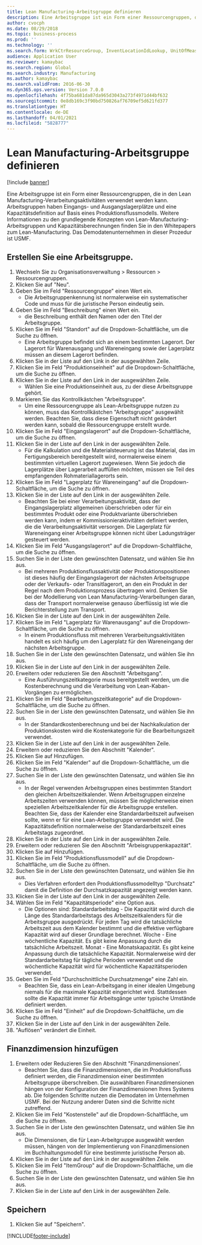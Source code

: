 ```yaml
---
title: Lean Manufacturing-Arbeitsgruppe definieren
description: Eine Arbeitsgruppe ist ein Form einer Ressourcengruppen, die in den Lean Manufacturing-Verarbeitungsaktivitäten verwendet werden kann.
author: cvocph
ms.date: 08/29/2018
ms.topic: business-process
ms.prod: ''
ms.technology: ''
ms.search.form: WrkCtrResourceGroup, InventLocationIdLookup, UnitOfMeasureLookup, DimensionLookup
audience: Application User
ms.reviewer: kamaybac
ms.search.region: Global
ms.search.industry: Manufacturing
ms.author: kamaybac
ms.search.validFrom: 2016-06-30
ms.dyn365.ops.version: Version 7.0.0
ms.openlocfilehash: 4f75ba681da87da965d3043a273f4971d44bf632
ms.sourcegitcommit: 0e8db169c3f90bd750826af76709ef5d621fd377
ms.translationtype: HT
ms.contentlocale: de-DE
ms.lasthandoff: 04/01/2021
ms.locfileid: "5828777"
---
```

# <a name="define-lean-manufacturing-work-cells"></a>Lean Manufacturing-Arbeitsgruppe definieren

[!include [banner](../../includes/banner.md)]

Eine Arbeitsgruppe ist ein Form einer Ressourcengruppen, die in den Lean Manufacturing-Verarbeitungsaktivitäten verwendet werden kann. Arbeitsgruppen haben Eingangs- und Ausgangslagerplätze und eine Kapazitätsdefinition auf Basis eines Produktionsflussmodells. Weitere Informationen zu den grundlegende Konzepten von Lean-Manufacturing-Arbeitsgruppen und Kapazitätsberechnungen finden Sie in den Whitepapers zum Lean-Manufacturing. Das Demodatenunternehmen in dieser Prozedur ist USMF.


## <a name="create-a-work-cell"></a>Erstellen Sie eine Arbeitsgruppe. 
1. Wechseln Sie zu Organisationsverwaltung > Ressourcen > Ressourcengruppen.
2. Klicken Sie auf "Neu".
3. Geben Sie im Feld "Ressourcengruppe" einen Wert ein.
    * Die Arbeitsgruppenkennung ist normalerweise ein systematischer Code und muss für die juristische Person eindeutig sein.  
4. Geben Sie im Feld "Beschreibung" einen Wert ein.
    * die Beschreibung enthält den Namen oder den Titel der Arbeitsgruppe.  
5. Klicken Sie im Feld "Standort" auf die Dropdown-Schaltfläche, um die Suche zu öffnen.
    * Eine Arbeitsgruppe befindet sich an einem bestimmten Lagerort. Der Lagerort für Warenausgang und Wareneingang sowie der Lagerplatz müssen an diesem Lagerort befinden.  
6. Klicken Sie in der Liste auf den Link in der ausgewählten Zeile.
7. Klicken Sie im Feld "Produktionseinheit" auf die Dropdown-Schaltfläche, um die Suche zu öffnen.
8. Klicken Sie in der Liste auf den Link in der ausgewählten Zeile.
    * Wählen Sie eine Produktionseinheit aus, zu der diese Arbeitsgruppe gehört.  
9. Markieren Sie das Kontrollkästchen "Arbeitsgruppe".
    * Um eine Ressourcengruppe als Lean-Arbeitsgruppe nutzen zu können, muss das Kontrollkästchen "Arbeitsgruppe" ausgewählt werden.  Beachten Sie, dass diese Eigenschaft nicht geändert werden kann, sobald die Ressourcengruppe erstellt wurde.  
10. Klicken Sie im Feld "Eingangslagerort" auf die Dropdown-Schaltfläche, um die Suche zu öffnen.
11. Klicken Sie in der Liste auf den Link in der ausgewählten Zeile.
    * Für die Kalkulation und die Materialsteuerung ist das Material, das im Fertigungsbereich bereitgestellt wird, normalerweise einem bestimmten virtuellen Lagerort zugewiesen. Wenn Sie jedoch die Lagerplätze über Lagerarbeit auffüllen möchten, müssen sie Teil des empfangenden Rohmateriallagerorts sein.  
12. Klicken Sie im Feld "Lagerplatz für Wareneingang" auf die Dropdown-Schaltfläche, um die Suche zu öffnen.
13. Klicken Sie in der Liste auf den Link in der ausgewählten Zeile.
    * Beachten Sie bei einer Verarbeitungsaktivität, dass der Eingangslagerplatz allgemeinen überschrieben oder für ein bestimmtes Produkt oder eine Produktvariante überschrieben werden kann, indem er Kommissionieraktivitäten definiert werden, die die Verarbeitungsaktivität versorgen. Die Lagerplatz für Wareneingang einer Arbeitsgruppe können nicht über Ladungsträger gesteuert werden.  
14. Klicken Sie im Feld "Ausgangslagerort" auf die Dropdown-Schaltfläche, um die Suche zu öffnen.
15. Suchen Sie in der Liste den gewünschten Datensatz, und wählen Sie ihn aus.
    * Bei mehreren Produktionsflussaktivität oder Produktionspositionen ist dieses häufig der Eingangslagerort der nächsten Arbeitsgruppe oder der Verkaufs- oder Transitlagerort, an den ein Produkt in der Regel nach dem Produktionsprozess übertragen wird. Denken Sie bei der Modellierung von Lean Manufacturing-Verarbeitungen daran, dass der Transport normalerweise genauso überflüssig ist wie die Berichterstellung zum Transport.  
16. Klicken Sie in der Liste auf den Link in der ausgewählten Zeile.
17. Klicken Sie im Feld "Lagerplatz für Warenausgang" auf die Dropdown-Schaltfläche, um die Suche zu öffnen.
    * In einem Produktionsfluss mit mehreren Verarbeitungsaktivitäten handelt es sich häufig um den Lagerplatz für den Wareneingang der nächsten Arbeitsgruppe.  
18. Suchen Sie in der Liste den gewünschten Datensatz, und wählen Sie ihn aus.
19. Klicken Sie in der Liste auf den Link in der ausgewählten Zeile.
20. Erweitern oder reduzieren Sie den Abschnitt "Arbeitsgang".
    * Eine Ausführungszeitkategorie muss bereitgestellt werden, um die Kostenberechnung und die Verarbeitung von Lean-Kaban-Vorgängen zu ermöglichen.  
21. Klicken Sie im Feld "Bearbeitungszeitkategorie" auf die Dropdown-Schaltfläche, um die Suche zu öffnen.
22. Suchen Sie in der Liste den gewünschten Datensatz, und wählen Sie ihn aus.
    * In der Standardkostenberechnung und bei der Nachkalkulation der Produktionskosten wird die Kostenkategorie für die Bearbeitungszeit verwendet.  
23. Klicken Sie in der Liste auf den Link in der ausgewählten Zeile.
24. Erweitern oder reduzieren Sie den Abschnitt "Kalender".
25. Klicken Sie auf Hinzufügen.
26. Klicken Sie im Feld "Kalender" auf die Dropdown-Schaltfläche, um die Suche zu öffnen.
27. Suchen Sie in der Liste den gewünschten Datensatz, und wählen Sie ihn aus.
    * In der Regel verwenden Arbeitsgruppen eines bestimmten Standort den gleichen Arbeitszeitkalender. Wenn Arbeitsgruppen einzelne Arbeitszeiten verwenden können, müssen Sie möglicherweise einen speziellen Arbeitszeitkalender für die Arbeitsgruppe erstellen. Beachten Sie, dass der Kalender eine Standardarbeitszeit aufweisen sollte, wenn er für eine Lean-Arbeitsgruppe verwendet wird. Die Kapazitätsdefinition normalerweise der Standardarbeitszeit eines Arbeitstags zugeordnet.  
28. Klicken Sie in der Liste auf den Link in der ausgewählten Zeile.
29. Erweitern oder reduzieren Sie den Abschnitt "Arbeisgruppenkapazität".
30. Klicken Sie auf Hinzufügen.
31. Klicken Sie im Feld "Produktionsflussmodell" auf die Dropdown-Schaltfläche, um die Suche zu öffnen.
32. Suchen Sie in der Liste den gewünschten Datensatz, und wählen Sie ihn aus.
    * Dies Verfahren erfordert den Produktionsflussmodelltyp "Durchsatz" damit die Definition der Durchsatzkapazität angezeigt werden kann.  
33. Klicken Sie in der Liste auf den Link in der ausgewählten Zeile.
34. Wählen Sie im Feld "Kapazitätsperiode" eine Option aus.
    * Die Optionen sind: Standardarbeitstag - Die Kapazität wird durch die Länge des Standardarbeitstags des Arbeitszeitkalenders für die Arbeitsgruppe ausgedrückt. Für jeden Tag wird die tatsächliche Arbeitszeit aus dem Kalender bestimmt und die effektive verfügbare Kapazität wird auf dieser Grundlage berechnet.   Woche - Eine wöchentliche Kapazität. Es gibt keine Anpassung durch die tatsächliche Arbeitszeit.   Monat - Eine Monatskapazität. Es gibt keine Anpassung durch die tatsächliche Kapazität.   Normalerweise wird der Standardarbeitstag für tägliche Perioden verwendet und die wöchentliche Kapazität wird für wöchentliche Kapazitätsperioden verwendet.  
35. Geben Sie im Feld "Durchschnittliche Durchsatzmenge" eine Zahl ein.
    * Beachten Sie, dass ein Lean-Arbeitsgang in einer idealen Umgebung niemals für die maximale Kapazität eingerichtet wird. Stattdessen sollte die Kapazität immer für Arbeitsgänge unter typische Umstände definiert werden.  
36. Klicken Sie im Feld "Einheit" auf die Dropdown-Schaltfläche, um die Suche zu öffnen.
37. Klicken Sie in der Liste auf den Link in der ausgewählten Zeile.
38. "Auflösen" verändert die Einheit.

## <a name="add-a-financial-dimension"></a>Finanzdimension hinzufügen
1. Erweitern oder Reduzieren Sie den Abschnitt "Finanzdimensionen'.
    * Beachten Sie, dass die Finanzdimensionen, die im Produktionsfluss definiert werden, die Finanzdimension einer bestimmten Arbeitsgruppe überschreiben.    Die auswählbaren Finanzdimensionen hängen von der Konfiguration der Finanzdimensionen Ihres Systems ab. Die folgenden Schritte nutzen die Demodaten im Unternehmen USMF. Bei der Nutzung anderer Daten sind die Schritte nicht zutreffend.  
2. Klicken Sie im Feld "Kostenstelle" auf die Dropdown-Schaltfläche, um die Suche zu öffnen.
3. Suchen Sie in der Liste den gewünschten Datensatz, und wählen Sie ihn aus.
    * Die Dimensionen, die für Lean-Arbeitgruppe ausgewählt werden müssen, hängen von der Implementierung von Finanzdimensionen im Buchhaltungsmodell für eine bestimmte juristische Person ab.  
4. Klicken Sie in der Liste auf den Link in der ausgewählten Zeile.
5. Klicken Sie im Feld "ItemGroup" auf die Dropdown-Schaltfläche, um die Suche zu öffnen.
6. Suchen Sie in der Liste den gewünschten Datensatz, und wählen Sie ihn aus.
7. Klicken Sie in der Liste auf den Link in der ausgewählten Zeile.

## <a name="save"></a>Speichern
1. Klicken Sie auf "Speichern".



[!INCLUDE[footer-include](../../../includes/footer-banner.md)]